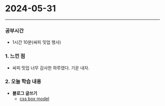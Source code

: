 # 2024-05-31

---

### 공부시간
- 1시간 10분(싸피 밋업 행사)

### 1. 느낀 점
- 싸피 밋업 너무 감사한 하루였다. 기운 내자.

### 2. 오늘 학습 내용

- **블로그 글쓰기**
  - [css box model](https://yesam.kr/css-box-model/)



